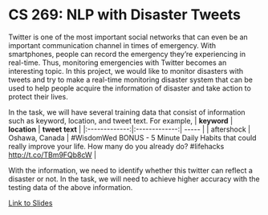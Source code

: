 # CS 269: NLP with Disaster Tweets

Twitter is one of the most important social networks that can even be an important communication channel in times of emergency. With smartphones, people can record the emergency they’re experiencing in real-time. Thus, monitoring emergencies with Twitter becomes an interesting topic. In this project, we would like to monitor disasters with tweets and try to make a real-time monitoring disaster system that can be used to help people acquire the information of disaster and take action to protect their lives.

In the task, we will have several training data that consist of information such as keyword, location, and tweet text. For example, 
| **keyword**        | **location**        | **tweet text**  |
|:-------------:|:-------------:| ----- |
| aftershock      | Oshawa, Canada | #WisdomWed BONUS - 5 Minute Daily Habits that could really improve your life. How many do you already do? #lifehacks http://t.co/TBm9FQb8cW |

With the information, we need to identify whether this twitter can reflect a disaster or not. In the task, we will need to achieve higher accuracy with the testing data of the above information.

[Link to Slides](https://docs.google.com/presentation/d/1Ray4WhzMVmDYkc890MHWHUGFlhoDabk4A3bkGwot0wk/edit?usp=sharing)